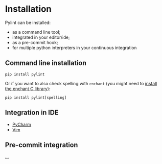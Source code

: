 # Installation

Pylint can be installed:

- as a command line tool;
- integrated in your editor/ide;
- as a pre-commit hook;
- for multiple python interpreters in your continuous integration

## Command line installation

```shell
pip install pylint
```

Or if you want to also check spelling with `enchant` (you might need to
[install the enchant C library](
https://pyenchant.github.io/pyenchant/install.html#installing-the-enchant-c-library
)):

```shell
pip install pylint[spelling]
```

## Integration in IDE

- [PyCharm](https://stackoverflow.com/questions/38134086/how-to-run-pylint-with-pycharm/46409649#46409649)
- [Vim](https://www.vim.org/scripts/script.php?script_id=891)

## Pre-commit integration

[...](https://pylint.readthedocs.io/en/latest/user_guide/installation/pre-commit-integration.html)
